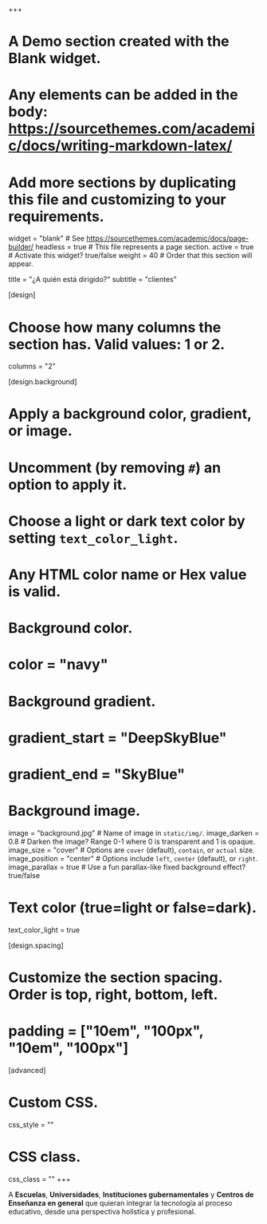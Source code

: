 +++
# A Demo section created with the Blank widget.
# Any elements can be added in the body: https://sourcethemes.com/academic/docs/writing-markdown-latex/
# Add more sections by duplicating this file and customizing to your requirements.

widget = "blank"  # See https://sourcethemes.com/academic/docs/page-builder/
headless = true  # This file represents a page section.
active = true  # Activate this widget? true/false
weight = 40  # Order that this section will appear.

title = "¿A quién está dirigido?"
subtitle = "clientes"

[design]
  # Choose how many columns the section has. Valid values: 1 or 2.
  columns = "2"

[design.background]
  # Apply a background color, gradient, or image.
  #   Uncomment (by removing `#`) an option to apply it.
  #   Choose a light or dark text color by setting `text_color_light`.
  #   Any HTML color name or Hex value is valid.

  # Background color.
  # color = "navy"
  
  # Background gradient.
  # gradient_start = "DeepSkyBlue"
  # gradient_end = "SkyBlue"
  
  # Background image.
  image = "background.jpg"  # Name of image in `static/img/`.
  image_darken = 0.8        # Darken the image? Range 0-1 where 0 is transparent and 1 is opaque.
  image_size = "cover"      #  Options are `cover` (default), `contain`, or `actual` size.
  image_position = "center" # Options include `left`, `center` (default), or `right`.
  image_parallax = true     # Use a fun parallax-like fixed background effect? true/false

  # Text color (true=light or false=dark).
  text_color_light = true

[design.spacing]
  # Customize the section spacing. Order is top, right, bottom, left.
  # padding = ["10em", "100px", "10em", "100px"]

[advanced]
 # Custom CSS. 
 css_style = ""
 
 # CSS class.
 css_class = ""
+++

A **Escuelas**, **Universidades**, **Instituciones gubernamentales** y **Centros de Enseñanza en general** que quieran integrar la tecnología al proceso educativo, desde una perspectiva holística y profesional.

